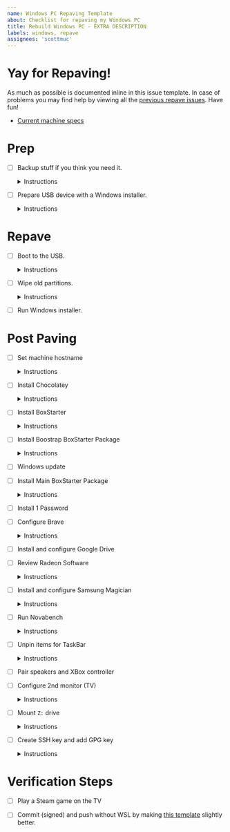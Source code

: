 ```yaml
---
name: Windows PC Repaving Template
about: Checklist for repaving my Windows PC
title: Rebuild Windows PC - EXTRA DESCRIPTION
labels: windows, repave
assignees: 'scottmuc'
---
```

<!--
From: https://gist.github.com/pierrejoubert73/902cc94d79424356a8d20be2b382e1ab
<details>
  <summary>Instructions</summary>

  moar markdown
</details>
-->
# Yay for Repaving!

As much as possible is documented inline in this issue template. In case of problems
you may find help by viewing all the [previous repave issues][repave-history]. Have fun!

* [Current machine specs](https://pcpartpicker.com/b/wX9J7P)

[repave-history]: https://github.com/scottmuc/infrastructure/issues?q=is%3Aissue+is%3Aclosed+label%3Awindows+label%3Arepave

# Prep

- [ ] Backup stuff if you think you need it. <details>
  <summary>Instructions</summary>

  * Desktop
  * Downloads
  * Documents
</details>

- [ ] Prepare USB device with a Windows installer. <details>
  <summary>Instructions</summary>
  
  Here's the [latest documentation][msdocs] I followed to make a USB installer.

  [msdocs]: https://docs.microsoft.com/en-us/windows-hardware/manufacture/desktop/install-windows-from-a-usb-flash-drive
</details>

# Repave

- [ ] Boot to the USB. <details>
  <summary>Instructions</summary>

  * Hit `F12` while machine is rebooting to load boot menu.
  * The drive that is less than 50GB is likely the bootable USB device.
</details>

- [ ] Wipe old partitions.<details>
  <summary>Instructions</summary>

  Only the 1TB drive should be wiped. This is the NVMe drive that is dedicated
  to the Windows installation. The other 2TB drive is the data drive where all
  the Steam and GOG games are installed.
</details>

- [ ] Run Windows installer.

# Post Paving

- [ ] Set machine hostname<details>
  <summary>Instructions</summary>

  This can come in handy for all services that have recorded the machines
  hostname for security verification. The timestamp in the name and other
  metadata can make future auditing a bit easier.

  The convention is YYYYMMDD-something meta.

  Test if this can be done in [powershell][ps-rename].

  [ps-rename]: https://docs.microsoft.com/en-us/powershell/module/microsoft.powershell.management/rename-computer?view=powershell-7.2
</details>

- [ ] Install Chocolatey <details>
  <summary>Instructions</summary>

  * https://chocolatey.org/install
</details>

- [ ] Install BoxStarter <details>
  <summary>Instructions</summary>

  * `choco install Boxstarter`
</details>

- [ ] Install Boostrap BoxStarter Package <details>
  <summary>Instructions</summary>

  Thanks [Rich Turner][rich-turner-boxstarter] for your excellent example!

  [rich-turner-boxstarter]: https://gist.github.com/bitcrazed/c788f9dcf1d630340a19

  Launch Boxstarter Shell with elevated privileges:

  ```
  Install-BoxstarterPackage -DisableReboots -PackageName https://raw.githubusercontent.com/scottmuc/infrastructure/main/homedirs/windows/boxstarter.bootstrap.ps1
  ```
</details>

- [ ] Windows update

- [ ] Install Main BoxStarter Package <details>
  <summary>Instructions</summary>

  Thanks [Rich Turner][rich-turner-boxstarter] for your excellent example!

  [rich-turner-boxstarter]: https://gist.github.com/bitcrazed/c788f9dcf1d630340a19

  Launch Boxstarter Shell with elevated privileges:

  ```
  Install-BoxstarterPackage -DisableReboots -PackageName $(Join-Path -Path $Env:USERPROFILE -ChildPath "workspace/infrastructure/homedirs/windows/boxstarter.ps1")
  ```
</details>

- [ ] Install 1 Password

- [ ] Configure Brave<details>
  <summary>Instructions</summary>

  Do the following:
  * Ensure 1 Password extension works (log into GitHub)
  * Install [Pocket][pocket]
  * Install [Unhook][unhook]
  * Set search engine to DuckDuckGo ([config][brave-search-engine])
  * Set default download location to Desktop ([config][brave-download-location] and [rationale](https://scottmuc.com/blog/why-i-ve-chosen-to-use-my-desktop-as-my-default-download-location/))
</details>

[unhook]: https://chrome.google.com/webstore/detail/unhook-remove-youtube-rec/khncfooichmfjbepaaaebmommgaepoid
[pocket]: https://chrome.google.com/webstore/detail/save-to-pocket/niloccemoadcdkdjlinkgdfekeahmflj
[brave-search-engine]: brave://settings/?search=search+engine
[brave-download-location]: brave://settings/?search=downloads

- [ ] Install and configure Google Drive

- [ ] Review Radeon Software<details>
  <summary>Instructions</summary>

  So far I am getting by without installing this software. Every now and then, it's worth reviewing
  whether or not the software would be useful to add.

  * https://www.amd.com/en/support/kb/faq/gpu-kb205
  * https://raptoreumcalculator.com/blog/radeonsoftware-exe-windows-complaining-about-missing-mfplat-dll-mf-dl-and-mfreadwrite-dll-files/
  * https://www.amd.com/en/support
</details>

- [ ] Install and configure Samsung Magician<details>
  <summary>Instructions</summary>

  Download [the installer][samsung-magician] and run it. Enable the performance profile.

  [samsung-magician]: https://semiconductor.samsung.com/consumer-storage/magician/
</details>

- [ ] Run Novabench<details>
  <summary>Instructions</summary>

  Score should be around (old):
  * CPU 1600
  * RAM 260
  * GPU 1000
  * Disk 340

  Novabench's new version seems to augment the numbers:
  * CPU 1200
  * RAM 270
  * GPU 500
  * Disk 470
</details>

- [ ] Unpin items for TaskBar<details>
  <summary>Instructions</summary>

  Right click on the items and hide them.
</details>

- [ ] Pair speakers and XBox controller

- [ ] Configure 2nd monitor (TV)<details>
  <summary>Instructions</summary>

  To ensure audio output works correctly, after switching display to the TV,
  launch the audio settings and change the audio output to the TV. After this,
  switching back and forth will configure the audio output device correctly.
</details>

- [ ] Mount `Z:` drive<details>
  <summary>Instructions</summary>

  Run the following in a user cmd session:

  `net use Z: \\192.168.2.10\fileserver /u:smbrw /persistent:yes`

  For further exploration, look at [this post][mountz].
</details>

[mountz]: https://serverfault.com/questions/426288/permanently-mount-network-share-without-the-need-for-log-on-windows

- [ ] Create SSH key and add GPG key<details>
  <summary>Instructions</summary>

  I'll need to look into running an ssh-agent in Windows and update my 1 Password key access. For
  now I can run `ssh-keygen` and add the public key to GitHub manually.

  To load my gpg key, following these steps:

  1. Copy the base64 encoded secret key from 1 Password
  2. Paste the contents into a file (use vim)
  3. Run `cat .\base64.file | iconv -f UTF-8 -t UTF-16LE | base64 -d -i > .\secret.key`
  4. Run `gpg --import .\secret.key`

</details>

# Verification Steps

- [ ] Play a Steam game on the TV

- [ ] Commit (signed) and push without WSL by making [this template][this-template] slightly better.

[this-template]: https://github.com/scottmuc/infrastructure/blob/master/.github/ISSUE_TEMPLATE/windows-repaving-template.md 